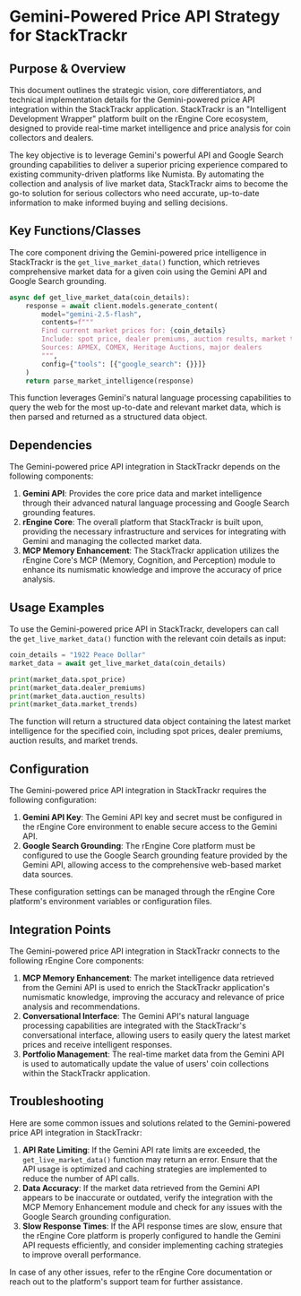 # Gemini-Powered Price API Strategy for StackTrackr

## Purpose & Overview

This document outlines the strategic vision, core differentiators, and technical implementation details for the Gemini-powered price API integration within the StackTrackr application. StackTrackr is an "Intelligent Development Wrapper" platform built on the rEngine Core ecosystem, designed to provide real-time market intelligence and price analysis for coin collectors and dealers.

The key objective is to leverage Gemini's powerful API and Google Search grounding capabilities to deliver a superior pricing experience compared to existing community-driven platforms like Numista. By automating the collection and analysis of live market data, StackTrackr aims to become the go-to solution for serious collectors who need accurate, up-to-date information to make informed buying and selling decisions.

## Key Functions/Classes

The core component driving the Gemini-powered price intelligence in StackTrackr is the `get_live_market_data()` function, which retrieves comprehensive market data for a given coin using the Gemini API and Google Search grounding.

```python
async def get_live_market_data(coin_details):
    response = await client.models.generate_content(
        model="gemini-2.5-flash",
        contents=f"""
        Find current market prices for: {coin_details}
        Include: spot price, dealer premiums, auction results, market trends
        Sources: APMEX, COMEX, Heritage Auctions, major dealers
        """,
        config={"tools": [{"google_search": {}}]}
    )
    return parse_market_intelligence(response)
```

This function leverages Gemini's natural language processing capabilities to query the web for the most up-to-date and relevant market data, which is then parsed and returned as a structured data object.

## Dependencies

The Gemini-powered price API integration in StackTrackr depends on the following components:

1. **Gemini API**: Provides the core price data and market intelligence through their advanced natural language processing and Google Search grounding features.
2. **rEngine Core**: The overall platform that StackTrackr is built upon, providing the necessary infrastructure and services for integrating with Gemini and managing the collected market data.
3. **MCP Memory Enhancement**: The StackTrackr application utilizes the rEngine Core's MCP (Memory, Cognition, and Perception) module to enhance its numismatic knowledge and improve the accuracy of price analysis.

## Usage Examples

To use the Gemini-powered price API in StackTrackr, developers can call the `get_live_market_data()` function with the relevant coin details as input:

```python
coin_details = "1922 Peace Dollar"
market_data = await get_live_market_data(coin_details)

print(market_data.spot_price)
print(market_data.dealer_premiums)
print(market_data.auction_results)
print(market_data.market_trends)
```

The function will return a structured data object containing the latest market intelligence for the specified coin, including spot prices, dealer premiums, auction results, and market trends.

## Configuration

The Gemini-powered price API integration in StackTrackr requires the following configuration:

1. **Gemini API Key**: The Gemini API key and secret must be configured in the rEngine Core environment to enable secure access to the Gemini API.
2. **Google Search Grounding**: The rEngine Core platform must be configured to use the Google Search grounding feature provided by the Gemini API, allowing access to the comprehensive web-based market data sources.

These configuration settings can be managed through the rEngine Core platform's environment variables or configuration files.

## Integration Points

The Gemini-powered price API integration in StackTrackr connects to the following rEngine Core components:

1. **MCP Memory Enhancement**: The market intelligence data retrieved from the Gemini API is used to enrich the StackTrackr application's numismatic knowledge, improving the accuracy and relevance of price analysis and recommendations.
2. **Conversational Interface**: The Gemini API's natural language processing capabilities are integrated with the StackTrackr's conversational interface, allowing users to easily query the latest market prices and receive intelligent responses.
3. **Portfolio Management**: The real-time market data from the Gemini API is used to automatically update the value of users' coin collections within the StackTrackr application.

## Troubleshooting

Here are some common issues and solutions related to the Gemini-powered price API integration in StackTrackr:

1. **API Rate Limiting**: If the Gemini API rate limits are exceeded, the `get_live_market_data()` function may return an error. Ensure that the API usage is optimized and caching strategies are implemented to reduce the number of API calls.
2. **Data Accuracy**: If the market data retrieved from the Gemini API appears to be inaccurate or outdated, verify the integration with the MCP Memory Enhancement module and check for any issues with the Google Search grounding configuration.
3. **Slow Response Times**: If the API response times are slow, ensure that the rEngine Core platform is properly configured to handle the Gemini API requests efficiently, and consider implementing caching strategies to improve overall performance.

In case of any other issues, refer to the rEngine Core documentation or reach out to the platform's support team for further assistance.
